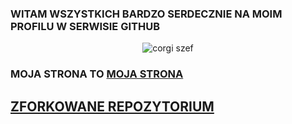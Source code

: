 ### WITAM WSZYSTKICH BARDZO SERDECZNIE NA MOIM PROFILU W SERWISIE GITHUB 
 <div align="center">
  <img src="https://media.giphy.com/media/wayIsQY5itxRe/giphy.gif" alt="corgi szef">
</div>

### MOJA STRONA TO [MOJA STRONA](https://bartek-tos.github.io) 
## [ZFORKOWANE REPOZYTORIUM](https://paperswithcode.com/paper/ddcolor-towards-photo-realistic-and-semantic#code)
